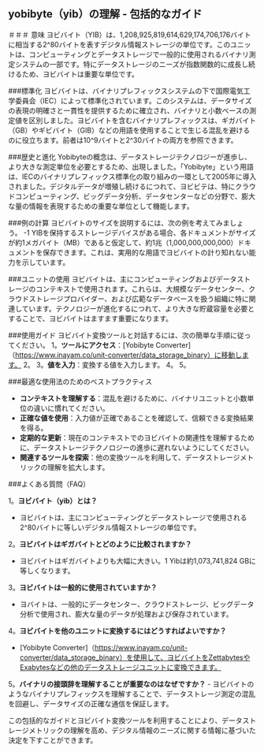 ## yobibyte（yib）の理解 - 包括的なガイド

＃＃＃ 意味
ヨビバイト（YIB）は、1,208,925,819,614,629,174,706,176バイトに相当する2^80バイトを表すデジタル情報ストレージの単位です。このユニットは、コンピューティングとデータストレージで一般的に使用されるバイナリ測定システムの一部です。特にデータストレージのニーズが指数関数的に成長し続けるため、ヨビバイトは重要な単位です。

###標準化
ヨビバイトは、バイナリプレフィックスシステムの下で国際電気工学委員会（IEC）によって標準化されています。このシステムは、データサイズの表現の明確さと一貫性を提供するために確立され、バイナリと小数ベースの測定値を区別しました。ヨビバイトを含むバイナリプレフィックスは、ギガバイト（GB）やギビバイト（GIB）などの用語を使用することで生じる混乱を避けるのに役立ちます。前者は10^9バイトと2^30バイトの両方を参照できます。

###歴史と進化
Yobibyteの概念は、データストレージテクノロジーが進歩し、より大きな測定単位を必要とするため、出現しました。「Yobibyte」という用語は、IECのバイナリプレフィックス標準化の取り組みの一環として2005年に導入されました。デジタルデータが増殖し続けるにつれて、ヨビビテは、特にクラウドコンピューティング、ビッグデータ分析、データセンターなどの分野で、膨大な量の情報を表現するための重要な単位として機能します。

###例の計算
ヨビバイトのサイズを説明するには、次の例を考えてみましょう。
-1 YIBを保持するストレージデバイスがある場合、各ドキュメントがサイズが約1メガバイト（MB）であると仮定して、約1兆（1,000,000,000,000）ドキュメントを保存できます。これは、実用的な用語でヨビバイトの計り知れない能力を示しています。

###ユニットの使用
ヨビバイトは、主にコンピューティングおよびデータストレージのコンテキストで使用されます。これらは、大規模なデータセンター、クラウドストレージプロバイダー、および広範なデータベースを扱う組織に特に関連しています。テクノロジーが進化するにつれて、より大きな貯蔵容量を必要とすることで、ヨビバイトはますます重要になります。

###使用ガイド
ヨビバイト変換ツールと対話するには、次の簡単な手順に従ってください。
1。**ツールにアクセス**：[Yobibyte Converter]（https://www.inayam.co/unit-converter/data_storage_binary）に移動します。
2。
3。**値を入力**：変換する値を入力します。
4。
5。

###最適な使用法のためのベストプラクティス
-  **コンテキストを理解する**：混乱を避けるために、バイナリユニットと小数単位の違いに慣れてください。
-  **正確な値を使用**：入力値が正確であることを確認して、信頼できる変換結果を得る。
-  **定期的な更新**：現在のコンテキストでのヨビバイトの関連性を理解するために、データストレージテクノロジーの進歩に遅れないようにしてください。
-  **関連するツールを探索**：他の変換ツールを利用して、データストレージメトリックの理解を拡大します。

###よくある質問（FAQ）

1。**ヨビバイト（yib）とは？**
- ヨビバイトは、主にコンピューティングとデータストレージで使用される2^80バイトに等しいデジタル情報ストレージの単位です。

2。**ヨビバイトはギガバイトとどのように比較されますか？**
- ヨビバイトはギガバイトよりも大幅に大きい。1 Yibは約1,073,741,824 GBに等しくなります。

3。**ヨビバイトは一般的に使用されていますか？**
- ヨバイトは、一般的にデータセンター、クラウドストレージ、ビッグデータ分析で使用され、膨大な量のデータが処理および保存されています。

4。**ヨビバイトを他のユニットに変換するにはどうすればよいですか？**
-  [Yobibyte Converter]（https://www.inayam.co/unit-converter/data_storage_binary）を使用して、ヨビバイトをZettabytesやExabytesなどの他のデータストレージユニットに変換できます。

5。**バイナリの接頭辞を理解することが重要なのはなぜですか？** - ヨビバイトのようなバイナリプレフィックスを理解することで、データストレージ測定の混乱を回避し、データサイズの正確な通信を保証します。

この包括的なガイドとヨビバイト変換ツールを利用することにより、データストレージメトリックの理解を高め、デジタル情報のニーズに関する情報に基づいた決定を下すことができます。